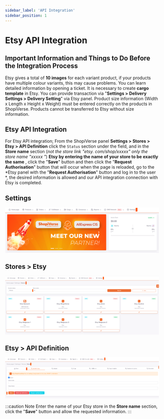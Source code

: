 ```yaml
---
sidebar_label: 'API Integration'
sidebar_position: 1
---
```


# Etsy API Integration

## Important Information and Things to Do Before the Integration Process

Etsy gives a total of **10 images** for each variant product, if your products have multiple colour variants, this may cause problems. You can learn detailed information by opening a ticket.
It is necessary to create **cargo template** in Etsy. You can provide transaction via "**Settings > Delivery Settings > Delivery Setting**" via Etsy panel.
Product size information (Width x Length x Height x Weight) must be entered correctly on the products in ShopiVerse. Products cannot be transferred to Etsy without size information.
 
## Etsy API Integration

For Etsy API integration; From the ShopiVerse panel **Settings > Stores > Etsy > API Definition** click the `Status` section under the field, and in the **Store name** section (*not the store link "etsy. com/shop/xxxxx" only the store name "xxxxx "*) **Etsy by entering the name of your store to be exactly the same** , click the "**Save**" button and then click the "**Request Authorisation**" button that will occur when the page is reloaded, go to the *Etsy panel with the "**Request Authorisation**" button and log in to the user *, the desired information is allowed and our API integration connection with Etsy is completed. 

## Settings
![Settings](../etsy/img/svayarlar.png)
 
## Stores > Etsy
![Etsy](../etsy/img/svetsy.png)

## Etsy > API Definition
![EtsyAPI](../etsy/img/svetsyapi.png)


:::caution
Note Enter the name of your Etsy store in the **Store name** section, click the "**Save**" button and allow the requested information.
:::